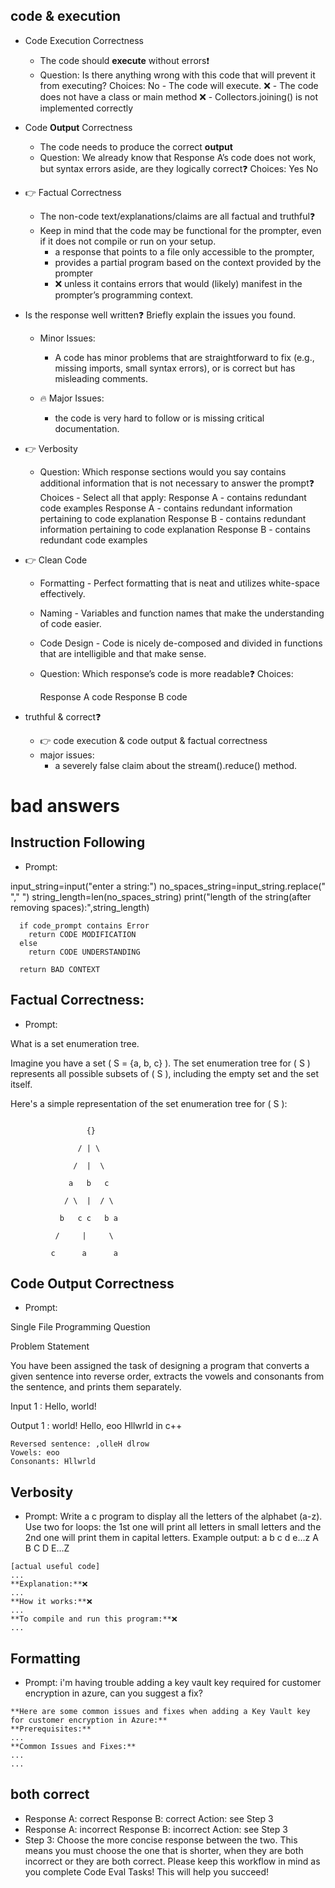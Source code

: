 ## code & execution

- Code Execution Correctness

  - The code should **execute** without errors❗
  - Question: Is there anything wrong with this code that
    will prevent it from executing?
    Choices:
    No - The code will execute.
    ❌ - The code does not have a class or main method
    ❌ - Collectors.joining() is not implemented correctly

- Code **Output** Correctness

  - The code needs to produce the correct **output**
  - Question: We already know that Response A’s code does not work,
    but syntax errors aside, are they logically correct❓
    Choices:
    Yes
    No

- 👉 Factual Correctness

  - The non-code text/explanations/claims
    are all factual and truthful❓
  - Keep in mind that the code may be functional for the prompter,
    even if it does not compile or run on your setup.
    - a response that points to a file only accessible to the prompter,
    - provides a partial program based on the context provided by the prompter
    - ❌ unless it contains errors that would (likely) manifest in the prompter’s programming context.

- Is the response well written❓
  Briefly explain the issues you found.

  - Minor Issues:

    - A code has minor problems that are straightforward to fix (e.g., missing imports, small syntax errors), or is correct but has misleading comments.

  - 🔥 Major Issues:
    - the code is very hard to follow or is missing critical documentation.

- 👉 Verbosity

  - Question: Which response sections would you say contains additional information
    that is not necessary to answer the prompt❓
    Choices - Select all that apply:
    Response A - contains redundant code examples
    Response A - contains redundant information pertaining to code explanation
    Response B - contains redundant information pertaining to code explanation
    Response B - contains redundant code examples

- 👉 Clean Code

  - Formatting - Perfect formatting that is neat and utilizes white-space effectively.
  - Naming - Variables and function names that make the understanding of code easier.
  - Code Design - Code is nicely de-composed and divided in functions
    that are intelligible and that make sense.
  - Question: Which response’s code is more readable❓
    Choices:

    Response A code
    Response B code

- truthful & correct❓
  - 👉 code execution & code output & factual correctness
  - major issues:
    - a severely false claim about the stream().reduce() method.

# bad answers

## Instruction Following

- Prompt:

input_string=input("enter a string:")
no_spaces_string=input_string.replace(" "," ")
string_length=len(no_spaces_string)
print("length of the string(after removing spaces):",string_length)

```
  if code_prompt contains Error
    return CODE MODIFICATION
  else
    return CODE UNDERSTANDING

  return BAD CONTEXT
```

## Factual Correctness:

- Prompt:

What is a set enumeration tree.

Imagine you have a set \( S = \{a, b, c\} \). The set enumeration tree for \( S \) represents all possible subsets of \( S \), including the empty set and the set itself.

Here's a simple representation of the set enumeration tree for \( S \):

```

                 {}

               / | \

              /  |  \

             a   b   c

            / \  |  / \

           b   c c   b a

          /     |     \

         c      a      a

```

## Code Output Correctness

- Prompt:

Single File Programming Question

Problem Statement

You have been assigned the task of designing a program that converts a given sentence into reverse order, extracts the vowels and consonants from the sentence, and prints them separately.

Input 1 :
Hello, world!

Output 1 :
world! Hello,
eoo
Hllwrld
in c++

```output
Reversed sentence: ,olleH dlrow
Vowels: eoo
Consonants: Hllwrld
```

## Verbosity

- Prompt:
  Write a c program to display all the letters of the alphabet (a-z). Use two for loops: the 1st one will print all
  letters in small letters and the 2nd one will print them in capital letters.
  Example output:
  a b c d e…z
  A B C D E…Z

```
[actual useful code]
...
**Explanation:**❌
...
**How it works:**❌
...
**To compile and run this program:**❌
...
```

## Formatting

- Prompt:
  i'm having trouble adding a key vault key required for customer encryption in azure, can you suggest a fix?

```does not make sense to come up with pre-requisites first
**Here are some common issues and fixes when adding a Key Vault key for customer encryption in Azure:**
**Prerequisites:**
...
**Common Issues and Fixes:**
...
...
```

## both correct

- Response A: correct
  Response B: correct
  Action: see Step 3
- Response A: incorrect
  Response B: incorrect
  Action: see Step 3
- Step 3: Choose the more concise response between the two.
  This means you must choose the one that is shorter,
  when they are both incorrect or they are both correct.
  Please keep this workflow in mind as you complete Code Eval Tasks! This will help you succeed!
